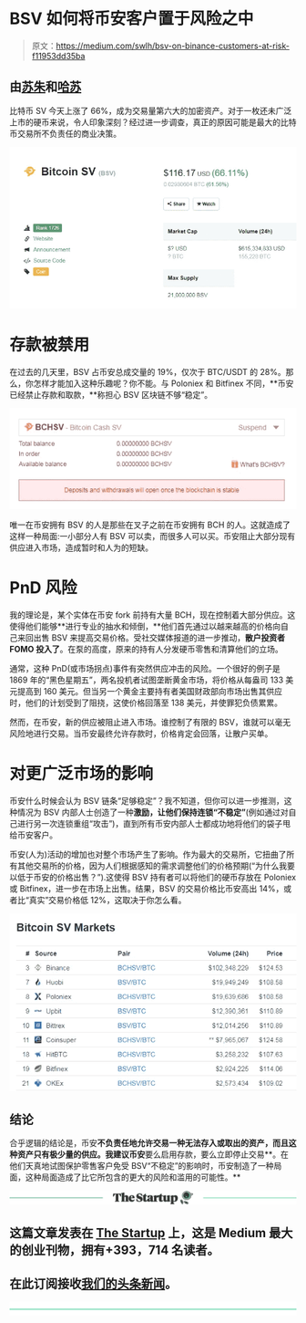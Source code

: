 # BSV 如何将币安客户置于风险之中

> 原文：<https://medium.com/swlh/bsv-on-binance-customers-at-risk-f11953dd35ba>

## 由[苏朱](https://twitter.com/zhusu)和[哈苏](https://twitter.com/hasufl)

比特币 SV 今天上涨了 66%，成为交易量第六大的加密资产。对于一枚还未广泛上市的硬币来说，令人印象深刻？经过进一步调查，真正的原因可能是最大的比特币交易所不负责任的商业决策。

![](img/172c6a59d2591486c2468626f91f0d57.png)

# 存款被禁用

在过去的几天里，BSV 占币安总成交量的 19%，仅次于 BTC/USDT 的 28%。那么，你怎样才能加入这种乐趣呢？你不能。与 Poloniex 和 Bitfinex 不同，**币安已经禁止存款和取款，**称担心 BSV 区块链不够“稳定”。

![](img/0da1a95245d87b8e15fa611d55357898.png)

唯一在币安拥有 BSV 的人是那些在叉子之前在币安拥有 BCH 的人。这就造成了这样一种局面:一小部分人有 BSV 可以卖，而很多人可以买。币安阻止大部分现有供应进入市场，造成暂时和人为的短缺。

# PnD 风险

我的理论是，某个实体在币安 fork 前持有大量 BCH，现在控制着大部分供应。这使得他们能够**进行专业的抽水和倾倒，**他们首先通过以越来越高的价格向自己来回出售 BSV 来提高交易价格。受社交媒体报道的进一步推动，**散户投资者 FOMO 投入了**。在泵的高度，原来的持有人分发硬币零售和清算他们的立场。

通常，这种 PnD(或市场拐点)事件有突然供应冲击的风险。一个很好的例子是 1869 年的“黑色星期五”，两名投机者试图垄断黄金市场，将价格从每盎司 133 美元提高到 160 美元。但当另一个黄金主要持有者美国财政部向市场出售其供应时，他们的计划受到了阻挠，这使价格回落至 138 美元，并使罪犯负债累累。

然而，在币安，新的供应被阻止进入市场。谁控制了有限的 BSV，谁就可以毫无风险地进行交易。当币安最终允许存款时，价格肯定会回落，让散户买单。

# 对更广泛市场的影响

币安什么时候会认为 BSV 链条“足够稳定”？我不知道，但你可以进一步推测，这种情况为 BSV 内部人士创造了一种**激励，让他们保持连锁“不稳定”**(例如通过对自己进行另一次连锁重组“攻击”)，直到所有币安内部人士都成功地将他们的袋子甩给币安客户。

币安(人为)活动的增加也对整个市场产生了影响。作为最大的交易所，它扭曲了所有其他交易所的价格，因为人们根据感知的需求调整他们的价格预期(“为什么我要以低于币安的价格出售？”).这使得 BSV 持有者可以将他们的硬币存放在 Poloniex 或 Bitfinex，进一步在市场上出售。结果，BSV 的交易价格比币安高出 14%，或者比“真实”交易价格低 12%，这取决于你怎么看。

![](img/6fbf6d279e9b34e46de6acada409b41d.png)

## **结论**

合乎逻辑的结论是，币安**不负责任地允许交易一种无法存入或取出的资产，而且这种资产只有极少量的供应。我建议币安**要么启用存款，要么立即停止交易**。在他们天真地试图保护零售客户免受 BSV“不稳定”的影响时，币安制造了一种局面，这种局面造成了比它所包含的更大的风险和滥用的可能性。**

[![](img/308a8d84fb9b2fab43d66c117fcc4bb4.png)](https://medium.com/swlh)

## 这篇文章发表在 [The Startup](https://medium.com/swlh) 上，这是 Medium 最大的创业刊物，拥有+393，714 名读者。

## 在此订阅接收[我们的头条新闻](http://growthsupply.com/the-startup-newsletter/)。

[![](img/b0164736ea17a63403e660de5dedf91a.png)](https://medium.com/swlh)